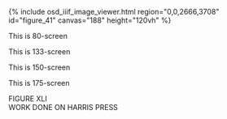 {% include osd_iiif_image_viewer.html region="0,0,2666,3708" id="figure_41" canvas="188" height="120vh" %}

This is 80-screen 

This is 133-screen 

This is 150-screen

This is 175-screen

FIGURE XLI  
WORK DONE ON HARRIS PRESS
